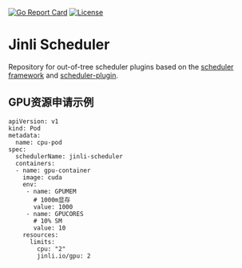 [![Go Report Card](https://goreportcard.com/badge/kubernetes-sigs/scheduler-plugins)](https://goreportcard.com/report/kubernetes-sigs/scheduler-plugins) [![License](https://img.shields.io/badge/License-Apache%202.0-blue.svg)](https://github.com/kubernetes-sigs/scheduler-plugins/blob/master/LICENSE)

# Jinli Scheduler

Repository for out-of-tree scheduler plugins based on the [scheduler framework](https://kubernetes.io/docs/concepts/scheduling-eviction/scheduling-framework/) and [scheduler-plugin](https://github.com/kubernetes-sigs/scheduler-plugins.git).


## GPU资源申请示例
```
apiVersion: v1
kind: Pod
metadata:
  name: cpu-pod
spec:
  schedulerName: jinli-scheduler
  containers:
  - name: gpu-container
    image: cuda
    env:
     - name: GPUMEM
       # 1000m显存
       value: 1000
     - name: GPUCORES
       # 10% SM
       value: 10
    resources:
      limits:
        cpu: "2"
        jinli.io/gpu: 2
```
